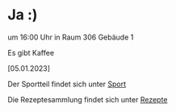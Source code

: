 
# Ja :)


um 16:00 Uhr in Raum 306 Gebäude 1

Es gibt Kaffee



<!---![image] Ein Bild vielleicht?als -->

[05.01.2023]


Der Sportteil findet sich unter [Sport](/sport.md)

Die Rezeptesammlung findet sich unter [Rezepte](/rezepte.md)



